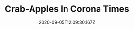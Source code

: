 ---
title: Crab-Apples In Corona Times
date: "2020-09-05T12:09:30.167Z"
description: "In which we do our best!"
---